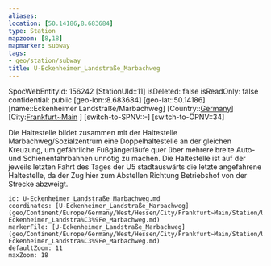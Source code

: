 ```yaml
---
aliases: 
location: [50.14186,8.683684]
type: Station 
mapzoom: [8,18] 
mapmarker: subway 
tags:
- geo/station/subway
title: U-Eckenheimer_Landstraße_Marbachweg
---
```

SpocWebEntityId: 156242
[StationUId::11]
isDeleted: false
isReadOnly: false
confidential: public
[geo-lon::8.683684]
[geo-lat::50.14186]
[name::Eckenheimer Landstraße/Marbachweg]
[Country::[Germany](geo/Continent/Europe/Germany.md)]
[City:[Frankfurt~Main](geo/Continent/Europe/Germany/West/Hessen/City/Frankfurt~Main.md) ]
[switch-to-SPNV::-]
[switch-to-ÖPNV::34]

Die Haltestelle bildet zusammen mit der Haltestelle Marbachweg/Sozialzentrum eine Doppelhaltestelle an der gleichen Kreuzung, um gefährliche Fußgängerläufe quer über mehrere breite Auto- und Schienenfahrbahnen unnötig zu machen. Die Haltestelle ist auf der jeweils letzten Fahrt des Tages der U5 stadtauswärts die letzte angefahrene Haltestelle, da der Zug hier zum Abstellen Richtung Betriebshof von der Strecke abzweigt.

```leaflet
id: U-Eckenheimer_Landstraße_Marbachweg.md
coordinates: [U-Eckenheimer_Landstraße_Marbachweg](geo/Continent/Europe/Germany/West/Hessen/City/Frankfurt~Main/Station/U-Eckenheimer_Landstra%C3%9Fe_Marbachweg.md)
markerFile: [U-Eckenheimer_Landstraße_Marbachweg](geo/Continent/Europe/Germany/West/Hessen/City/Frankfurt~Main/Station/U-Eckenheimer_Landstra%C3%9Fe_Marbachweg.md)
defaultZoom: 11 
maxZoom: 18
```


